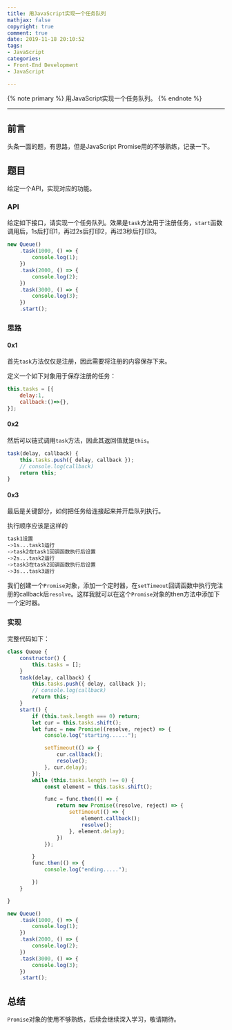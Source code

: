 ```yaml
---
title: 用JavaScript实现一个任务队列
mathjax: false
copyright: true
comment: true
date: 2019-11-18 20:10:52
tags:
- JavaScript
categories:
- Front-End Development
- JavaScript

---
```


{% note primary %}
用JavaScript实现一个任务队列。
{% endnote %}

<!-- more -->

---

## 前言

头条一面的题，有思路，但是JavaScript Promise用的不够熟练，记录一下。


## 题目

给定一个API，实现对应的功能。

### API

给定如下接口，请实现一个任务队列。效果是`task`方法用于注册任务，`start`函数调用后，1s后打印1，再过2s后打印2，再过3秒后打印3。

```javascript
new Queue()
    .task(1000, () => {
        console.log(1);
    })
    .task(2000, () => {
        console.log(2);
    })
    .task(3000, () => {
        console.log(3);
    })
    .start();
```

### 思路

#### 0x1
首先`task`方法仅仅是注册，因此需要将注册的内容保存下来。

定义一个如下对象用于保存注册的任务：

```javascript
this.tasks = [{
    delay:1,
    callback:()=>{},
}];
```

#### 0x2
然后可以链式调用`task`方法，因此其返回值就是`this`。

```javascript
task(delay, callback) {
    this.tasks.push({ delay, callback });
    // console.log(callback)
    return this;
}
```

#### 0x3

最后是关键部分，如何把任务给连接起来并开启队列执行。

执行顺序应该是这样的

```bash
task1设置
->1s...task1运行
->task2在task1回调函数执行后设置
->2s...task2运行
->task3在task2回调函数执行后设置
->3s...task3运行
```

我们创建一个`Promise`对象，添加一个定时器，在`setTimeout`回调函数中执行完注册的callback后`resolve`。这样我就可以在这个`Promise`对象的then方法中添加下一个定时器。

### 实现

完整代码如下：

```javascript
class Queue {
    constructor() {
        this.tasks = [];
    }
    task(delay, callback) {
        this.tasks.push({ delay, callback });
        // console.log(callback)
        return this;
    }
    start() {
        if (this.task.length === 0) return;
        let cur = this.tasks.shift();
        let func = new Promise((resolve, reject) => {
            console.log("starting......");

            setTimeout(() => {
                cur.callback();
                resolve();
            }, cur.delay);
        });
        while (this.tasks.length !== 0) {
            const element = this.tasks.shift();

            func = func.then(() => {
                return new Promise((resolve, reject) => {
                    setTimeout(() => {
                        element.callback();
                        resolve();
                    }, element.delay);
                })
            });

        }
        func.then(() => {
            console.log("ending.....");

        })
    }

}

new Queue()
    .task(1000, () => {
        console.log(1);
    })
    .task(2000, () => {
        console.log(2);
    })
    .task(3000, () => {
        console.log(3);
    })
    .start();

```

## 总结

`Promise`对象的使用不够熟练，后续会继续深入学习，敬请期待。